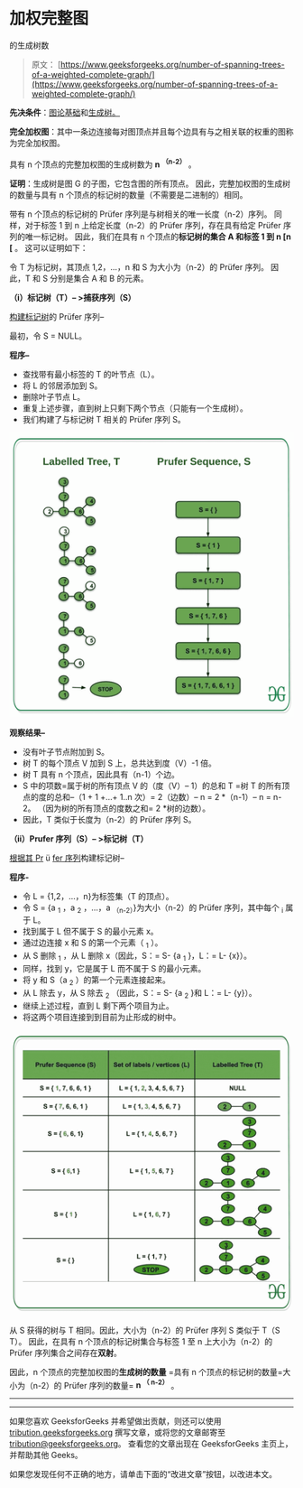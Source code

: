 # 加权完整图

的生成树数

> 原文： [https://www.geeksforgeeks.org/number-of-spanning-trees-of-a-weighted-complete-graph/](https://www.geeksforgeeks.org/number-of-spanning-trees-of-a-weighted-complete-graph/)

**先决条件**：[图论基础](https://www.geeksforgeeks.org/mathematics-graph-theory-basics-set-1/)和[生成树。](https://en.wikipedia.org/wiki/Spanning_tree)

**完全加权图**：其中一条边连接每对图顶点并且每个边具有与之相关联的权重的图称为完全加权图。

具有 n 个顶点的完整加权图的生成树数为 **n <sup>（n-2）</sup>** 。

**证明**：生成树是图 G 的子图，它包含图的所有顶点。 因此，完整加权图的生成树的数量与具有 n 个顶点的标记树的数量（不需要是二进制的）相同。

带有 n 个顶点的标记树的 Prüfer 序列是与树相关的唯一长度（n-2）序列。 同样，对于标签 1 到 n 上给定长度（n-2）的 Prüfer 序列，存在具有给定 Prüfer 序列的唯一标记树。 因此，我们在具有 n 个顶点的**标记树的集合 A 和标签 1 到 n [n [** 。 这可以证明如下：

令 T 为标记树，其顶点 1,2，…，n 和 S 为大小为（n-2）的 Prüfer 序列。 因此，T 和 S 分别是集合 A 和 B 的元素。

**（i）标记树（T）– >捕获序列（S）**

<u>构建标记树</u>的 Prüfer 序列–

最初，令 S = NULL。

**程序–**

*   查找带有最小标签的 T 的叶节点（L）。
*   将 L 的邻居添加到 S。
*   删除叶子节点 L。
*   重复上述步骤，直到树上只剩下两个节点（只能有一个生成树）。
*   我们构建了与标记树 T 相关的 Prüfer 序列 S。

![](img/4a1b0c44c414dce56ff31661a244f39a.png)

**观察结果–**

*   没有叶子节点附加到 S。
*   树 T 的每个顶点 V 加到 S 上，总共达到度（V）-1 倍。
*   树 T 具有 n 个顶点，因此具有（n-1）个边。
*   S 中的项数=属于树的所有顶点 V 的（度（V）– 1）的总和 T =树 T 的所有顶点的度的总和–（1 + 1 +…+ 1..n 次）= 2（边数）– n = 2 *（n-1）– n = n-2。 （因为树的所有顶点的度数之和= 2 *树的边数）。
*   因此，T 类似于长度为（n-2）的 Prüfer 序列 S。

**（ii）Prufer 序列（S）– >标记树（T）**

<u>根据其 Pr</u> ü <u>fer 序列</u>构建标记树–

**程序-**

*   令 L = {1,2，…，n}为标签集（T 的顶点）。
*   令 S = {a <sub>1</sub> ，a <sub>2</sub> ，…，a <sub>（n-2）</sub>}为大小（n-2）的 Prüfer 序列，其中每个 <sub>i</sub> 属于 L。
*   找到属于 L 但不属于 S 的最小元素 x。
*   通过边连接 x 和 S 的第一个元素（ <sub>1</sub> ）。
*   从 S 删除 <sub>1</sub> ，从 L 删除 x（因此，S：= S- {a <sub>1</sub> }，L：= L- {x}）。
*   同样，找到 y，它是属于 L 而不属于 S 的最小元素。
*   将 y 和 S（a <sub>2</sub> ）的第一个元素连接起来。
*   从 L 除去 y，从 S 除去 <sub>2</sub> （因此，S：= S- {a <sub>2</sub> }和 L：= L- {y}）。
*   继续上述过程，直到 L 剩下两个项目为止。
*   将这两个项目连接到到目前为止形成的树中。

![](img/37758aa4f9dd8286d5b07af0980e23db.png)

从 S 获得的树与 T 相同。因此，大小为（n-2）的 Prüfer 序列 S 类似于 T（S T）。 因此，在具有 n 个顶点的标记树集合与标签 1 至 n 上大小为（n-2）的 Prüfer 序列集合之间存在**双射**。

因此，n 个顶点的完整加权图的**生成树的数量** =具有 n 个顶点的标记树的数量=大小为（n-2）的 Prüfer 序列的数量= **n <sup>（ n-2）</sup>** 。



* * *

* * *

如果您喜欢 GeeksforGeeks 并希望做出贡献，则还可以使用 [tribution.geeksforgeeks.org](https://contribute.geeksforgeeks.org/) 撰写文章，或将您的文章邮寄至 tribution@geeksforgeeks.org。 查看您的文章出现在 GeeksforGeeks 主页上，并帮助其他 Geeks。

如果您发现任何不正确的地方，请单击下面的“改进文章”按钮，以改进本文。